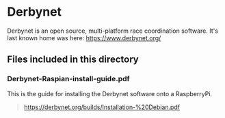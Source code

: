 # Derbynet

Derbynet is an open source, multi-platform race coordination software. It's last known home was here: https://www.derbynet.org/

## Files included in this directory

### Derbynet-Raspian-install-guide.pdf 
This is the guide for installing the Derbynet software onto a RaspberryPi.

> https://derbynet.org/builds/Installation-%20Debian.pdf